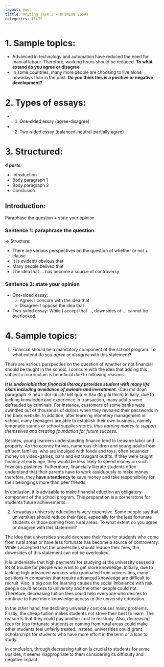 ```yaml
---
layout: post
tittle: Writing Task 2 - OPINION ESSAY
categories: IELTS
---
```


# 1. Sample topics:

* Advanced in technology and automation have reduced the need for manual labour. Therefore, working hours should be reduced. **To what extand do you agree or disagree**
* In some countries, many more people are choosing to live alone nowadays than in the past. **Do you think this is a positive or negative development?**

# 2. Types of essays:
* 1. One-sided essay (agree-disagree)
* 2. Two-sided essay (balanced-neutral-partially agree)

# 3. Structured:
***4 parts:***
* Introduction
* Body paragraph 1
* Body paragraph 2
* Conclusion

## Introduction:
Paraphase the question + state your opinion

### Sentence 1: paraphrase the question
-> Structure:
* There are various perspectives on the question of whether or not + clause.
* It is evident/ obvious that
* Many people belived that
* The idea that ...  has become a source of controversy

### Sentence 2: state your opinion
* One-sided essay:
    * Agree: I concure with the idea that
    * Disagree: I oppose the idea that
* Two-sided essay:
While I accept that ..., downsides of ... cannot be overlooked.

# 4. Sample topics:

1. Financial should be a mandatory component of the school program. To what extend do you *agree or disagree* with this statement?

There are various perspecties on the question of whether or not financial should be taught in the school. I concure with the idea that adding this subject in curriculum is beneficial due to following reasons.  

***It is undeniable that financial literacy provides student with many life skills including avoidance of swindle and investment.*** (Câu mở đoạn paragraph -> nêu lí do/ lợi ích/ kết quả => Sau đó giải thích) Initially, due to lacking knowledge and experience in transaction, many adults were defrauded by criminals. For instance, customers of some banks were swindled out of thousands of dollars when they revealed their passwords in the bank website. In addition, after learning monetery management in school, many teenagers are able to establish their own business, namely lemonade stands or school supplies stores, *thus earning money to support themselves and creating foundation for future success.*  

Besides, young learners understanding finance tend to treasure labor and property. As the econoy thrives, numerous children and young adults from affluent families, who are indulged with foods and toys, often squander money on video-games, bars and extravagant outfits. If they were taught financy at early age, they would be less likely to spend money on such frivolous pastimes. Futhermore, financially literate students often understand that their parents have to work assiduously to make money; therefore, they **have a tendency to** save money and take responsibility for their belongings more than peer friends.  

In conlusion, it is advisable to make financial eduction an obligatory component of the school program. This preparation is a cornerstone for students'future achievements. 

2. Nowadays university education is very expensive. Some people say that universities should reduce their fees, especially for the less fortunate students or those coming from rural areas. To what extent do you agree or disagree with this statement?

The idea that universities should decrease their fees for students who come from rural areas or have less fortunate has become a source of controversy. While I accepted that the universities should reduce their fees, the downsides of this statement can not be overlooked.

It is undeniable that high payments for studying at the university caused a lot of trouble for people who want to get more knowledge. Initially, due to lacking high advanced workers who graduated from universities, many positions in companies that require advanced knowledge are difficult to recruit. Also, a big cost for learning causes the social imbalance with risk people could access to university and the other people could not. Therefore, decreasing tuition fees could help everyone who desires to continue to have more knowledge access to the university education.

In the other hand, the declining university cost causes many problems. Firstly, the cheap tuition makes students not strive their best to learn. The reason is that they could pay another cost to re-study. Also, decreasing fees for less fortunate students or coming from rural areas could make other students feel unfairly treated. Instead, universities could grant scholarships for students who have more effort in the term or a loan to study.

In conclusion, through decreasing tuition is crucial to students for some upsides, it seems inappropriate to them considering its difficulty and negative impact.


